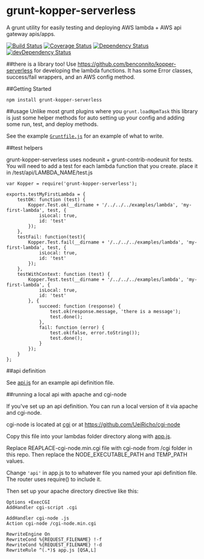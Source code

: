 # grunt-kopper-serverless
A grunt utility for easily testing and deploying AWS lambda + AWS api gateway apis/apps.

[![Build Status](https://travis-ci.org/benconnito/grunt-kopper-serverless.svg)](https://travis-ci.org/benconnito/grunt-kopper-serverless)
[![Coverage Status](https://coveralls.io/repos/github/benconnito/grunt-kopper-serverless/badge.svg?branch=master)](https://coveralls.io/github/benconnito/grunt-kopper-serverless?branch=master)
[![Dependency Status](https://david-dm.org/benconnito/grunt-kopper-serverless.svg)](https://david-dm.org/benconnito/grunt-kopper-serverless)
[![devDependency Status](https://david-dm.org/benconnito/grunt-kopper-serverless/dev-status.svg)](https://david-dm.org/benconnito/grunt-kopper-serverless#info=devDependencies)

##there is a library too!
Use https://github.com/benconnito/kopper-serverless for developing the lambda functions. It has some Error classes, success/fail wrappers, and an AWS config method.

##Getting Started
```
npm install grunt-kopper-serverless
```

##usage
Unlike most grunt plugins where you `grunt.loadNpmTask` this library is just some helper methods for auto setting up your config and adding some run, test, and deploy methods.

See the example [`Gruntfile.js`](examples/Gruntfile.js) for an example of what to write.

##test helpers

grunt-kopper-serverless uses nodeunit + grunt-contrib-nodeunit for tests. You will need to add a test for each lambda function that you create. place it in /test/api/LAMBDA_NAME/test.js

```
var Kopper = require('grunt-kopper-serverless');

exports.testMyFirstLambda = {
	testOK: function (test) {
		Kopper.Test.ok(__dirname + '/../../../examples/lambda', 'my-first-lambda', test, {
			isLocal: true,
			id: 'test'
		});
	},
	testFail: function(test){
		Kopper.Test.fail(__dirname + '/../../../examples/lambda', 'my-first-lambda', test, {
			isLocal: true,
			id: 'test'
		});
	},
	testWithContext: function (test) {
		Kopper.Test.test(__dirname + '/../../../examples/lambda', 'my-first-lambda', {
			isLocal: true,
			id: 'test'
		}, {
			succeed: function (response) {
				test.ok(response.message, 'there is a message');
				test.done();
			},
			fail: function (error) {
				test.ok(false, error.toString());
				test.done();
			}
		});
	}
};
```

##api definition

See [api.js](/examples/lambda/api.js) for an example api definition file.

##running a local api with apache and cgi-node

If you've set up an api definition. You can run a local version of it via apache and cgi-node.

cgi-node is located at [cgi](/cgi/cgi-node.min.cgi) or at https://github.com/UeiRicho/cgi-node

Copy this file into your lambdas folder directory along with [app.js](/cgi/app.js).

Replace REAPLACE-cgi-node.min.cgi file with cgi-node from /cgi folder in this repo. Then replace the NODE_EXECUTABLE_PATH and TEMP_PATH values.

Change `'api'` in app.js to to whatever file you named your api definition file. The router uses require() to include it.

Then set up your apache directory directive like this:

```
Options +ExecCGI
AddHandler cgi-script .cgi
		
AddHandler cgi-node .js
Action cgi-node /cgi-node.min.cgi

RewriteEngine On
RewriteCond %{REQUEST_FILENAME} !-f
RewriteCond %{REQUEST_FILENAME} !-d
RewriteRule ^(.*)$ app.js [QSA,L]
```
